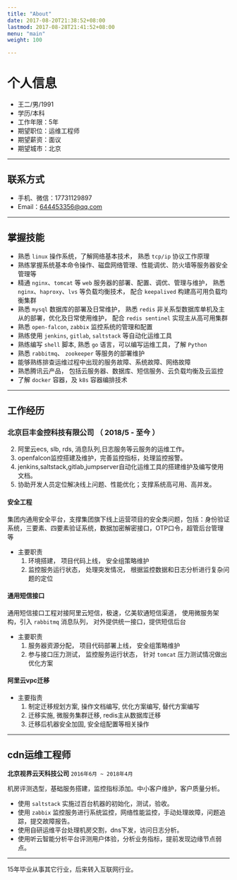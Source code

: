 ```yaml
---
title: "About"
date: 2017-08-20T21:38:52+08:00
lastmod: 2017-08-28T21:41:52+08:00
menu: "main"
weight: 100

---
```



# 个人信息

- 王二/男/1991
- 学历/本科
- 工作年限：5年
- 期望职位：运维工程师
- 期望薪资：面议
- 期望城市：北京

---

## 联系方式

- 手机、微信：17731129897
- Email：644453356@qq.com

---

## 掌握技能

* 熟悉 `linux` 操作系统，了解网络基本技术， 熟悉 `tcp/ip` 协议工作原理
* 熟练掌握系统基本命令操作、磁盘网络管理、性能调优、防火墙等服务器安全管理等
* 精通 `nginx`、`tomcat` 等 `web` 服务器的部署、配置、调优、管理与维护， 熟悉 `nginx`、`haproxy`、`lvs` 等负载均衡技术， 配合 `keepalived` 构建高可用负载均衡集群
* 熟悉 `mysql` 数据库的部署及日常维护， 熟悉 `redis` 非关系型数据库单机及主从的部署，优化及日常使用维护， 配合 `redis sentinel` 实现主从高可用集群
* 熟悉 `open-falcon`, `zabbix` 监控系统的管理和配置
* 熟练使用 `jenkins`, `gitlab`, `saltstack` 等自动化运维工具
* 熟练编写 `shell` 脚本, 熟悉 `go` 语言，可以编写运维工具，了解 `Python`
* 熟悉 `rabbitmq`、 `zookeeper` 等服务的部署维护
* 能够熟练排查运维过程中出现的服务故障、系统故障、网络故障
* 熟悉腾讯云产品， 包括云服务器、数据库、短信服务、云负载均衡及云监控 
* 了解 `docker` 容器，及 `k8s` 容器编排技术

---

## 工作经历

### 北京巨丰金控科技有限公司 （ 2018/5 - 至今 ）

2. 阿里云ecs, slb, rds, 消息队列,日志服务等云服务的运维工作。
3. openfalcon监控搭建及维护，完善监控指标，处理监控报警。
4. jenkins,saltstack,gitlab,jumpserver自动化运维工具的搭建维护及编写使用文档。
5. 协助开发人员定位解决线上问题、性能优化；支撑系统高可用、高并发。

#### 安全工程

集团内通用安全平台，支撑集团旗下线上运营项目的安全类问题，包括：身份验证系统，三要素、四要素验证系统，数据加密解密接口，OTP口令，超管后台管理等

- 主要职责
  1. 环境搭建， 项目代码上线， 安全组策略维护
  1. 监控服务运行状态， 处理突发情况， 根据监控数据和日志分析进行复杂问题的定位

#### 通用短信接口

通用短信接口工程对接阿里云短信，极速，亿美软通短信渠道， 使用微服务架构，引入 `rabbitmq` 消息队列， 对外提供统一接口，提供短信后台

- 主要职责
  1. 服务器资源分配， 项目代码部署上线， 安全组策略维护
  1. 参与接口压力测试， 监控服务运行状态， 针对 `tomcat` 压力测试情况做出优化方案

#### 阿里云vpc迁移

- 主要指责
  1. 制定迁移规划方案, 操作文档编写, 优化方案编写, 替代方案编写
  2. 迁移实施, 微服务集群迁移, redis主从数据库迁移
  3. 迁移后机器安全加固, 安全组配置等相关操作

---

## cdn运维工程师

**北京视界云天科技公司**    `2016年6月 ~ 2018年4月`

机房评测选型，基础服务搭建，监控指标添加。中小客户维护，客户质量分析。

* 使用 `saltstack` 实施过百台机器的初始化，测试，验收。
* 使用 `zabbix` 监控服务进行系统监控，网络性能监控，手动处理故障，问题追踪，提交故障报告。
* 使用自研运维平台处理机房交割，dns下发，访问日志分析。
* 使用听云智能分析平台评测用户体验，分析业务指标，提前发现边缘节点弱点。

---

15年毕业从事其它行业，后来转入互联网行业。